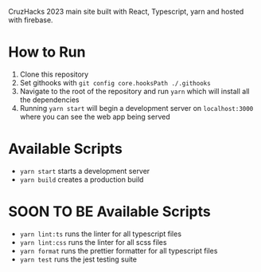 CruzHacks 2023 main site built with React, Typescript, yarn and hosted with firebase.

How to Run
=======

1. Clone this repository 
2. Set githooks with `git config core.hooksPath ./.githooks`
3. Navigate to the root of the repository and run `yarn` which will install all the dependencies
4. Running `yarn start` will begin a development server on `localhost:3000` where you can see the web app being served


Available Scripts
========

* `yarn start` starts a development server
* `yarn build` creates a production build


SOON TO BE Available Scripts
========
* `yarn lint:ts` runs the linter for all typescript files
* `yarn lint:css` runs the linter for all scss files
* `yarn format` runs the prettier formatter for all typescript files
* `yarn test` runs the jest testing suite 
